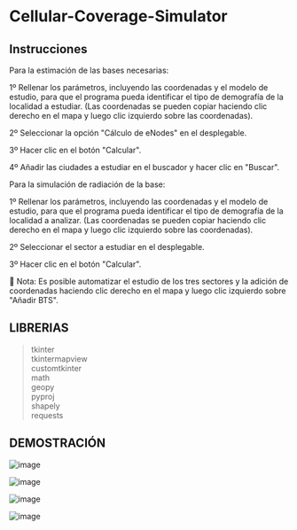 # Cellular-Coverage-Simulator
## Instrucciones
Para la estimación de las bases necesarias:

1º Rellenar los parámetros, incluyendo las coordenadas y el modelo de estudio, para que el programa pueda identificar el tipo de demografía de la localidad a estudiar. (Las coordenadas se pueden copiar haciendo clic derecho en el mapa y luego clic izquierdo sobre las coordenadas).

2º Seleccionar la opción "Cálculo de eNodes" en el desplegable.

3º Hacer clic en el botón "Calcular".

4º Añadir las ciudades a estudiar en el buscador y hacer clic en "Buscar".

Para la simulación de radiación de la base:

1º Rellenar los parámetros, incluyendo las coordenadas y el modelo de estudio, para que el programa pueda identificar el tipo de demografía de la localidad a analizar. (Las coordenadas se pueden copiar haciendo clic derecho en el mapa y luego clic izquierdo sobre las coordenadas).

2º Seleccionar el sector a estudiar en el desplegable.

3º Hacer clic en el botón "Calcular".

📌 Nota: Es posible automatizar el estudio de los tres sectores y la adición de coordenadas haciendo clic derecho en el mapa y luego clic izquierdo sobre "Añadir BTS".



## LIBRERIAS
> tkinter <br/>
> tkintermapview <br/>
> customtkinter <br/>
> math <br/>
> geopy <br/>
> pyproj <br/>
> shapely <br/>
> requests

## DEMOSTRACIÓN

![image](https://github.com/user-attachments/assets/51880250-810c-467e-9a76-bfe5a670f0b1)

![image](https://github.com/user-attachments/assets/5773b3d5-8129-484a-b3be-1d2bbf52165e)

![image](https://github.com/user-attachments/assets/e76aad59-0bcd-453d-adcb-76b964a97e1c)

![image](https://github.com/user-attachments/assets/6b722a73-f168-42fd-a18e-c718bf03a9dc)
